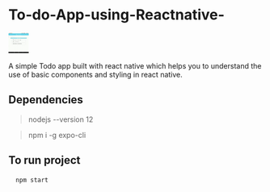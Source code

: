 # To-do-App-using-Reactnative-

<div >
<img src=Todoapp.gif width="40" height="40" />
</div>

A simple Todo app built with react native which helps you to understand the use of basic components and styling in react native. 

## Dependencies
>nodejs --version 12

>npm i -g expo-cli

## To run project
```bash
  npm start
```
